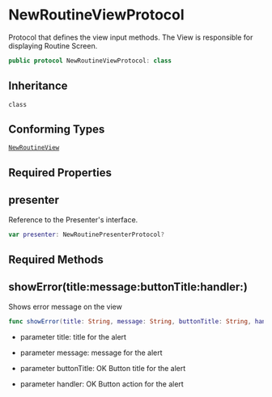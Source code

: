 # NewRoutineViewProtocol

Protocol that defines the view input methods.
The View is responsible for displaying Routine Screen.

``` swift
public protocol NewRoutineViewProtocol: class
```

## Inheritance

`class`

## Conforming Types

[`NewRoutineView`](NewRoutineView)

## Required Properties

## presenter

Reference to the Presenter's interface.

``` swift
var presenter: NewRoutinePresenterProtocol?
```

## Required Methods

## showError(title:message:buttonTitle:handler:)

Shows error message on the view

``` swift
func showError(title: String, message: String, buttonTitle: String, handler: ((UIAlertAction) -> Void)?)
```

  - parameter title: title for the alert

<!-- end list -->

  - parameter message: message for the alert

<!-- end list -->

  - parameter buttonTitle: OK Button title for the alert

<!-- end list -->

  - parameter handler: OK Button action for the alert
